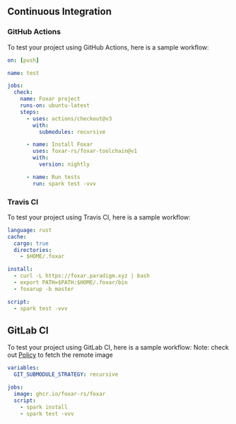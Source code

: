 ## Continuous Integration

### GitHub Actions

To test your project using GitHub Actions, here is a sample workflow:

```yml
on: [push]

name: test

jobs:
  check:
    name: Foxar project
    runs-on: ubuntu-latest
    steps:
      - uses: actions/checkout@v3
        with:
          submodules: recursive

      - name: Install Foxar
        uses: foxar-rs/foxar-toolchain@v1
        with:
          version: nightly

      - name: Run tests
        run: spark test -vvv
```

### Travis CI

To test your project using Travis CI, here is a sample workflow:

```yml
language: rust
cache:
  cargo: true
  directories:
    - $HOME/.foxar

install:
  - curl -L https://foxar.paradigm.xyz | bash
  - export PATH=$PATH:$HOME/.foxar/bin
  - foxarup -b master

script:
  - spark test -vvv
```

## GitLab CI

To test your project using GitLab CI, here is a sample workflow:
Note: check out [Policy](https://docs.gitlab.com/runner/executors/docker.html#how-pull-policies-work) to fetch the remote image

```yml
variables:
  GIT_SUBMODULE_STRATEGY: recursive

jobs:
  image: ghcr.io/foxar-rs/foxar
  script:
    - spark install
    - spark test -vvv
```
